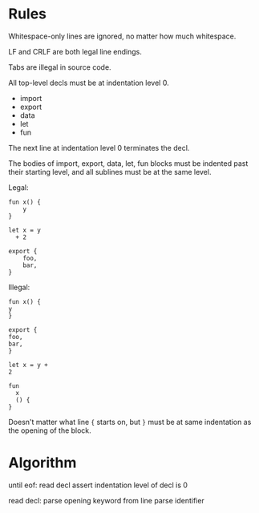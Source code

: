 # Rules

Whitespace-only lines are ignored, no matter how much whitespace.

LF and CRLF are both legal line endings.

Tabs are illegal in source code.

All top-level decls must be at indentation level 0.

* import
* export
* data
* let
* fun

The next line at indentation level 0 terminates the decl.

The bodies of import, export, data, let, fun blocks must be indented past their starting level, and all sublines must be at the same level.

Legal:

```
fun x() {
    y
}
```

```
let x = y
  + 2
```

```
export {
    foo,
    bar,
}
```

Illegal:

```
fun x() {
y
}
```

```
export {
foo,
bar,
}
```

```
let x = y +
2
```

```
fun
  x
  () {
}
```

Doesn't matter what line `{` starts on, but `}` must be at same indentation as the opening of the block.

# Algorithm

until eof:
    read decl
    assert indentation level of decl is 0

read decl:
    parse opening keyword from line
    parse identifier
